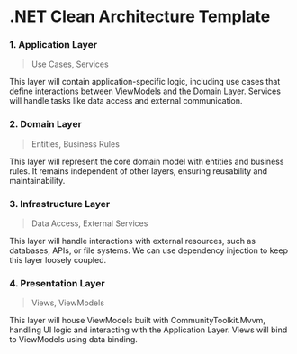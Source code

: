 # .NET Clean Architecture Template

### 1. Application Layer 
> Use Cases, Services

This layer will contain application-specific logic, including use cases that define interactions between ViewModels and the Domain Layer.
Services will handle tasks like data access and external communication.

 ### 2. Domain Layer 
> Entities, Business Rules

This layer will represent the core domain model with entities and business rules. It remains independent of other layers, ensuring reusability and maintainability.

### 3. Infrastructure Layer 
> Data Access, External Services

This layer will handle interactions with external resources, such as databases, APIs, or file systems. We can use dependency injection to keep this layer loosely coupled.


### 4. Presentation Layer 
> Views, ViewModels

This layer will house ViewModels built with CommunityToolkit.Mvvm, handling UI logic and interacting with the Application Layer. 
Views will bind to ViewModels using data binding. 

